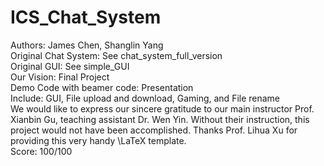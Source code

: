 # ICS_Chat_System
Authors: James Chen, Shanglin Yang  
Original Chat System: See chat_system_full_version  
Original GUI: See simple_GUI  
Our Vision: Final Project  
Demo Code with beamer code: Presentation  
Include: GUI, File upload and download, Gaming, and File rename  
We would like to express our sincere gratitude to our main instructor Prof. Xianbin Gu, teaching assistant Dr. Wen Yin. Without their instruction, this project would not have been accomplished. Thanks Prof. Lihua Xu for providing this very handy \LaTeX template.  
Score: 100/100
